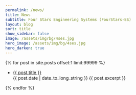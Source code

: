 ```yaml
---
permalink: /news/
title: News
subtitle: Four Stars Engineering Systems (FourStars-ES)
layout: blog
sort: title
show_sidebar: false
image: /assets/img/bg/4ses.jpg
hero_image: /assets/img/bg/4ses.jpg
hero_darken: true
---
```

{% for post in site.posts offset:1 limit:99999 %}
<ul>
  <article>
    <li><a href="{{ post.url }}">{{ post.title }}</a></li>
    <time datetime="{{ post.date | date: "%Y-%m-%d" }}">{{ post.date | date_to_long_string }}</time>
{{ post.excerpt }}
  </article>
</ul>
{% endfor %}
